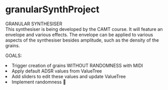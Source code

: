 # granularSynthProject

<head>
<meta charset="UTF-8">
</head>

GRANULAR SYNTHESISER <br />
This synthesiser is being developed by the CAMT course. It will feature an envelope and various
effects. The envelope can be applied to various aspects of the synthesiser besides amplitude,
such as the density of the grains.

GOALS: <br />
<li>Trigger creation of grains WITHOUT RANDOMNESS with MIDI <br />
<li>Apply default ADSR values from ValueTree <br />
<li>Add sliders to edit these values and update ValueTree <br />
<li>Implement randomness &#x1f352;



</html>
